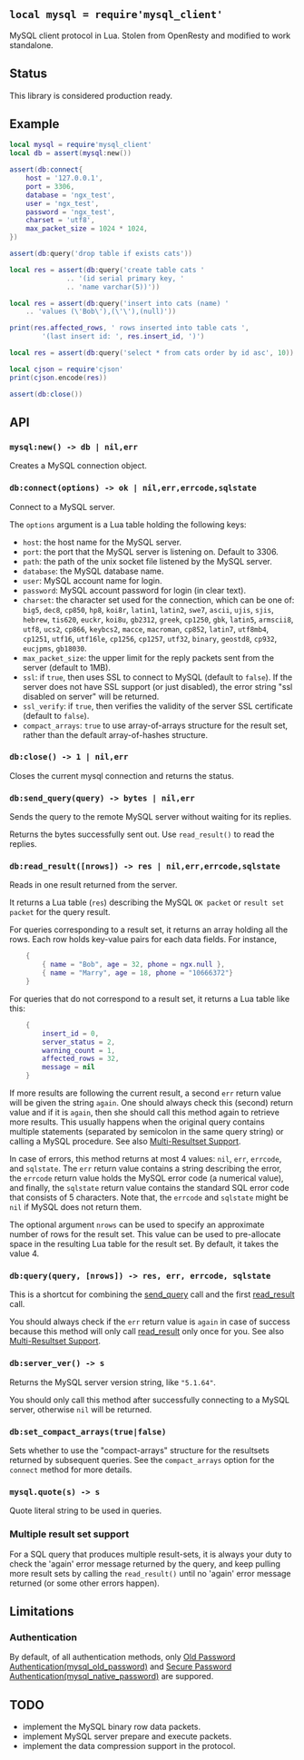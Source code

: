 
## `local mysql = require'mysql_client'`

MySQL client protocol in Lua. Stolen from OpenResty and modified to work standalone.

## Status

This library is considered production ready.

## Example

```lua
local mysql = require'mysql_client'
local db = assert(mysql:new())

assert(db:connect{
	host = '127.0.0.1',
	port = 3306,
	database = 'ngx_test',
	user = 'ngx_test',
	password = 'ngx_test',
	charset = 'utf8',
	max_packet_size = 1024 * 1024,
})

assert(db:query('drop table if exists cats'))

local res = assert(db:query('create table cats '
			  .. '(id serial primary key, '
			  .. 'name varchar(5))'))

local res = assert(db:query('insert into cats (name) '
	.. 'values (\'Bob\'),(\'\'),(null)'))

print(res.affected_rows, ' rows inserted into table cats ',
		'(last insert id: ', res.insert_id, ')')

local res = assert(db:query('select * from cats order by id asc', 10))

local cjson = require'cjson'
print(cjson.encode(res))

assert(db:close())
```

## API

### `mysql:new() -> db | nil,err`

Creates a MySQL connection object.

### `db:connect(options) -> ok | nil,err,errcode,sqlstate`

Connect to a MySQL server.

The `options` argument is a Lua table holding the following keys:

  * `host`: the host name for the MySQL server.
  * `port`: the port that the MySQL server is listening on. Default to 3306.
  * `path`: the path of the unix socket file listened by the MySQL server.
  * `database`: the MySQL database name.
  * `user`: MySQL account name for login.
  * `password`: MySQL account password for login (in clear text).
  * `charset`: the character set used for the connection, which can be one of:
  `big5`, `dec8`, `cp850`, `hp8`, `koi8r`, `latin1`, `latin2`,
  `swe7`, `ascii`, `ujis`, `sjis`, `hebrew`, `tis620`, `euckr`, `koi8u`, `gb2312`, `greek`,
  `cp1250`, `gbk`, `latin5`, `armscii8`, `utf8`, `ucs2`, `cp866`, `keybcs2`, `macce`,
  `macroman`, `cp852`, `latin7`, `utf8mb4`, `cp1251`, `utf16`, `utf16le`, `cp1256`,
  `cp1257`, `utf32`, `binary`, `geostd8`, `cp932`, `eucjpms`, `gb18030`.
  * `max_packet_size`: the upper limit for the reply packets sent from the server (default to 1MB).
  * `ssl`: if `true`, then uses SSL to connect to MySQL (default to `false`).
  If the server does not have SSL support (or just disabled), the error string
  "ssl disabled on server" will be returned.
  * `ssl_verify`: if `true`, then verifies the validity of the server SSL certificate (default to `false`).
  * `compact_arrays`: `true` to use array-of-arrays structure for the result set,
  rather than the default array-of-hashes structure.

### `db:close() -> 1 | nil,err`

Closes the current mysql connection and returns the status.

### `db:send_query(query) -> bytes | nil,err`

Sends the query to the remote MySQL server without waiting for its replies.

Returns the bytes successfully sent out. Use `read_result()` to read the replies.

### `db:read_result([nrows]) -> res | nil,err,errcode,sqlstate`

Reads in one result returned from the server.

It returns a Lua table (`res`) describing the MySQL `OK packet`
or `result set packet` for the query result.

For queries corresponding to a result set, it returns an array holding all the rows.
Each row holds key-value pairs for each data fields. For instance,

```lua
    {
        { name = "Bob", age = 32, phone = ngx.null },
        { name = "Marry", age = 18, phone = "10666372"}
    }
```

For queries that do not correspond to a result set, it returns a Lua table like this:

```lua
    {
        insert_id = 0,
        server_status = 2,
        warning_count = 1,
        affected_rows = 32,
        message = nil
    }
```

If more results are following the current result, a second `err` return value
will be given the string `again`. One should always check this (second) return
value and if it is `again`, then she should call this method again to retrieve
more results. This usually happens when the original query contains multiple
statements (separated by semicolon in the same query string) or calling a
MySQL procedure. See also [Multi-Resultset Support](#multi-resultset-support).

In case of errors, this method returns at most 4 values: `nil`, `err`, `errcode`, and `sqlstate`.
The `err` return value contains a string describing the error, the `errcode`
return value holds the MySQL error code (a numerical value), and finally,
the `sqlstate` return value contains the standard SQL error code that consists
of 5 characters. Note that, the `errcode` and `sqlstate` might be `nil`
if MySQL does not return them.

The optional argument `nrows` can be used to specify an approximate number
of rows for the result set. This value can be used to pre-allocate space
in the resulting Lua table for the result set. By default, it takes the value 4.

### `db:query(query, [nrows]) -> res, err, errcode, sqlstate`

This is a shortcut for combining the [send_query](#send_query) call
and the first [read_result](#read_result) call.

You should always check if the `err` return value  is `again` in case of
success because this method will only call [read_result](#read_result)
only once for you. See also [Multi-Resultset Support](#multi-resultset-support).

### `db:server_ver() -> s`

Returns the MySQL server version string, like `"5.1.64"`.

You should only call this method after successfully connecting to a MySQL server,
otherwise `nil` will be returned.

### `db:set_compact_arrays(true|false)`

Sets whether to use the "compact-arrays" structure for the resultsets returned
by subsequent queries. See the `compact_arrays` option for the `connect`
method for more details.

### `mysql.quote(s) -> s`

Quote literal string to be used in queries.

### Multiple result set support

For a SQL query that produces multiple result-sets, it is always your duty to
check the 'again' error message returned by the query, and keep pulling more
result sets by calling the `read_result()` until no 'again' error message
returned (or some other errors happen).

## Limitations

### Authentication

By default, of all authentication methods, only
[Old Password Authentication(mysql_old_password)](https://dev.mysql.com/doc/internals/en/old-password-authentication.html)
and [Secure Password Authentication(mysql_native_password)](https://dev.mysql.com/doc/internals/en/secure-password-authentication.html)
are suppored.

## TODO

* implement the MySQL binary row data packets.
* implement MySQL server prepare and execute packets.
* implement the data compression support in the protocol.

